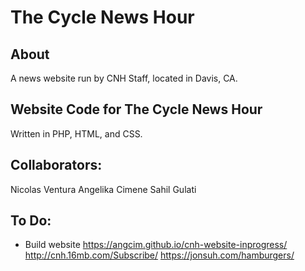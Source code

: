 # The Cycle News Hour
## About
A news website run by CNH Staff, located in Davis, CA.
## Website Code for The Cycle News Hour
Written in PHP, HTML, and CSS.
## Collaborators:
Nicolas Ventura
Angelika Cimene
Sahil Gulati
## To Do:
* Build website
https://angcim.github.io/cnh-website-inprogress/
http://cnh.16mb.com/Subscribe/
https://jonsuh.com/hamburgers/
